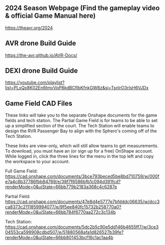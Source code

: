 ## 2024 Season Webpage (Find the gameplay video & official Game Manual here)
https://theavr.org/2024

## AVR drone Build Guide
https://the-avr.github.io/AVR-Docs/

## DEXI drone Build Guide
https://youtube.com/playlist?list=PLxQx8K02En6tmvVpP8kdBCflbKfnkGW8z&si=TsnlrO3rIsH6VJDx

## Game Field CAD Files

These links will take you to the separate Onshape documents for the game fields and tech station. The Partial Game Field is for teams to be able to set up a simplified section of the court.  The Tech Station will enable teams to design the RVR Passenger Bay to align with the Sphero's coming off of the Tech Station.

These links are view-only, which will still allow teams to get measurements. To download, you must have an (or sign up for a free) OnShape account. While logged in, click the three lines for the menu in the top left and copy the workspace to your account.

Full Game Field:  https://cad.onshape.com/documents/3bce793beced5be8bd710759/w/000fe7a4c8b37786fbb84769/e/38f7f6586bfb1c094d391fcd?renderMode=0&uiState=66bb779b2183a368c4c6287e

Partial Field:  https://cad.onshape.com/documents/47e8d4e5777e7bfdddc06635/w/dcc3ca8373c2111859994077/e/9f5ee840fc15732b258770a0?renderMode=0&uiState=66bb784f6770aa272c3c134b

Tech Station:  https://cad.onshape.com/documents/5dc2b5c90e5dd146b4655ff7/w/3ce304553ca599908cdbd507/e/51880568afa1d826527b39fe?renderMode=0&uiState=66bb801453bcf16c1ac1aa4b
